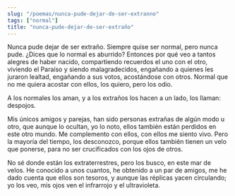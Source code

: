 ```yaml
---
slug: "/poemas/nunca-pude-dejar-de-ser-extranno"
tags: ["normal"]
title: "nunca-pude-dejar-de-ser-extraño"
---
```

Nunca pude dejar de ser extraño. Siempre quise ser normal, pero nunca pude. ¿Dices que lo normal es aburrido? Entonces por qué veo a tantos alegres de haber nacido, compartiendo recuerdos el uno con el otro, viviendo el Paraíso y siendo malagradecidos, engañando a quienes les juraron lealtad, engañando a sus votos, acostándose con otros. Normal que no me quiera acostar con ellos, los quiero, pero los odio.

 

A los normales los aman, y a los extraños los hacen a un lado, los llaman: despojos.

 

Mis únicos amigos y parejas, han sido personas extrañas de algún modo u otro, que aunque lo ocultan, yo lo noto, ellos también están perdidos en este otro mundo. Me complemento con ellos, con  ellos me siento vivo. Pero la mayoría del tiempo, los desconozco, porque ellos también tienen un velo que ponerse, para no ser crucificados con los ojos de otros.

 

No sé donde están los extraterrestres, pero los busco, en este mar de velos. He conocido a unos cuantos, he obtenido a un par de amigos, me he dado cuenta que ellos son tesoros, y aunque las réplicas yacen circulando; yo los veo, mis ojos ven el infrarrojo y el ultravioleta.